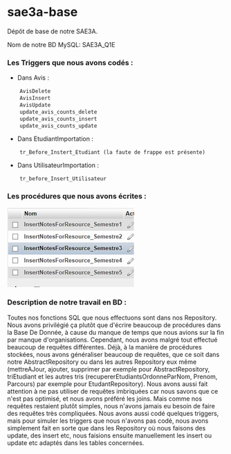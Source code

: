 # sae3a-base

Dépôt de base de notre SAE3A.

Nom de notre BD MySQL: SAE3A_Q1E


### Les Triggers que nous avons codés :

- Dans Avis :
```
    AvisDelete
    AvisInsert
    AvisUpdate
    update_avis_counts_delete
    update_avis_counts_insert
    update_avis_counts_update
```

- Dans EtudiantImportation : 
```
    tr_Before_Instert_Etudiant (la faute de frappe est présente)
```

- Dans UtilisateurImportation :
```
    tr_before_Insert_Utilisateur
```

### Les procédures que nous avons écrites : 

![Procédures écrites](ressources/images/screenProcedures.png)

### Description de notre travail en BD : 

Toutes nos fonctions SQL que nous effectuons sont dans nos Repository. Nous avons privilégié ça plutôt que d'écrire beaucoup de procédures dans la Base De Donnée, à cause du manque de temps que nous avions sur la fin par manque d'organisations. Cependant, nous avons malgré tout effectué beaucoup de requêtes différentes. Déjà, à la manière de procédures stockées, nous avons généraliser beaucoup de requêtes, que ce soit dans notre AbstractRepository ou dans les autres Repository eux même (mettreAJour, ajouter, supprimer par exemple pour AbstractRepository, triEtudiant et les autres tris (recupererEtudiantsOrdonneParNom, Prenom, Parcours) par exemple pour EtudantRepository). Nous avons aussi fait attention à ne pas utiliser de requêtes imbriquées car nous savons que ce n'est pas optimisé, et nous avons préféré les joins. Mais comme nos requêtes restaient plutôt simples, nous n'avons jamais eu besoin de faire des requêtes très compliquées. Nous avons aussi codé quelques triggers, mais pour simuler les triggers que nous n'avons pas codé, nous avons simplement fait en sorte que dans les Repository où nous faisons des update, des insert etc, nous faisions ensuite manuellement les insert ou update etc adaptés dans les tables concernées.